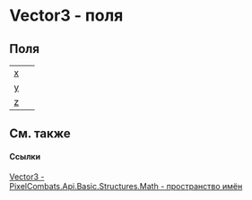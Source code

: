 # Vector3 - поля




## Поля
<table>
<tr>
<td><a href="267f0f1e-9e49-1362-a329-aa29f77fe9eb">x</a></td>
<td> </td></tr>
<tr>
<td><a href="d95a4e0f-ddc4-19e7-2bf3-d9ed1fb78949">y</a></td>
<td> </td></tr>
<tr>
<td><a href="063605fc-007b-5a7b-4079-5ea442a3981c">z</a></td>
<td> </td></tr>
</table>

## См. также


#### Ссылки
<a href="7776e65d-9a2f-f15f-1c2a-0008e4e38cf7">Vector3 - </a>  
<a href="9a3afb53-d505-325f-0368-fcd870e41d3f">PixelCombats.Api.Basic.Structures.Math - пространство имён</a>  

